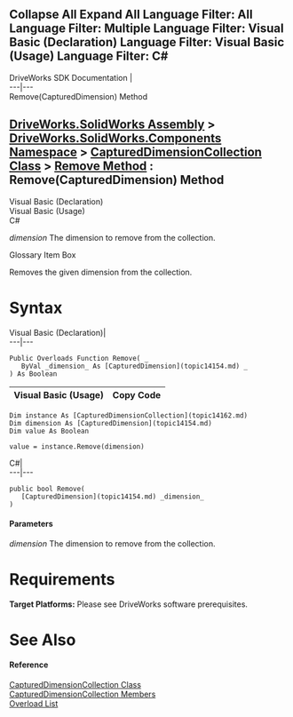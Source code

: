        

 Collapse All Expand All  Language Filter: All  Language Filter: Multiple  Language Filter: Visual Basic (Declaration) Language Filter: Visual Basic (Usage) Language Filter: C#  
---  
DriveWorks SDK Documentation  |   
---|---  
Remove(CapturedDimension) Method   
  
[DriveWorks.SolidWorks Assembly](topic13342.md) > [DriveWorks.SolidWorks.Components Namespace](topic13925.md) > [CapturedDimensionCollection Class](topic14162.md) > [Remove Method](topic14171.md) : Remove(CapturedDimension) Method  
---  
  
Visual Basic (Declaration)    
Visual Basic (Usage)    
C# 

_dimension_
    The dimension to remove from the collection.

Glossary Item Box

Removes the given dimension from the collection. 

# Syntax

Visual Basic (Declaration)|   
---|---  
      
    
    Public Overloads Function Remove( _
       ByVal _dimension_ As [CapturedDimension](topic14154.md) _
    ) As Boolean  
  
Visual Basic (Usage)| Copy Code  
---|---  
      
    
    Dim instance As [CapturedDimensionCollection](topic14162.md)
    Dim dimension As [CapturedDimension](topic14154.md)
    Dim value As Boolean
     
    value = instance.Remove(dimension)  
  
C#|   
---|---  
      
    
    public bool Remove( 
       [CapturedDimension](topic14154.md) _dimension_
    )  
  
#### Parameters

 _dimension_
    The dimension to remove from the collection.

# Requirements

**Target Platforms:** Please see DriveWorks software prerequisites.

# See Also

#### Reference

[CapturedDimensionCollection Class](topic14162.md)   
[CapturedDimensionCollection Members](topic14163.md)   
[Overload List](topic14171.md)


